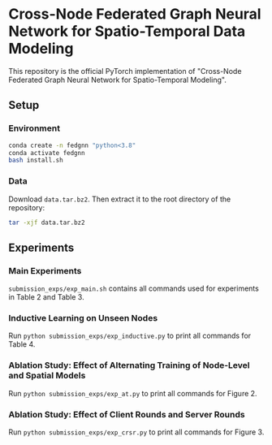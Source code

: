 # Cross-Node Federated Graph Neural Network for Spatio-Temporal Data Modeling

This repository is the official PyTorch implementation of "Cross-Node Federated Graph Neural Network for Spatio-Temporal Modeling".

## Setup

### Environment

```bash
conda create -n fedgnn "python<3.8"
conda activate fedgnn
bash install.sh
```

### Data

Download `data.tar.bz2`. Then extract it to the root directory of the repository:

```bash
tar -xjf data.tar.bz2
```

## Experiments

### Main Experiments

`submission_exps/exp_main.sh` contains all commands used for experiments in Table 2 and Table 3.

### Inductive Learning on Unseen Nodes

Run `python submission_exps/exp_inductive.py` to print all commands for Table 4.

### Ablation Study: Effect of Alternating Training of Node-Level and Spatial Models

Run `python submission_exps/exp_at.py` to print all commands for Figure 2.

### Ablation Study: Effect of Client Rounds and Server Rounds

Run `python submission_exps/exp_crsr.py` to print all commands for Figure 3.
